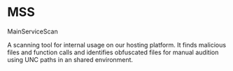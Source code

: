 # MSS
MainServiceScan

A scanning tool for internal usage on our hosting platform. It finds malicious files and function calls and identifies obfuscated files for manual audition using UNC paths in an shared environment.

